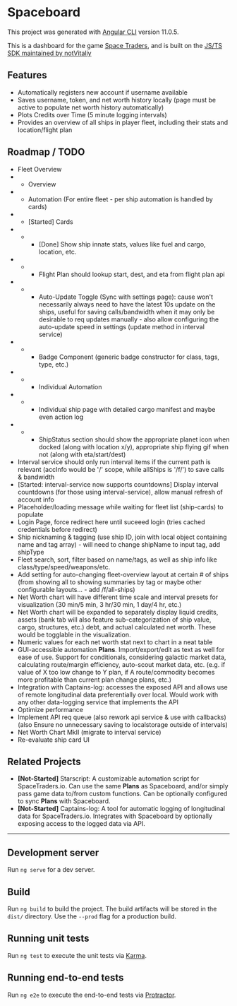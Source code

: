 # Spaceboard

This project was generated with [Angular CLI](https://github.com/angular/angular-cli) version 11.0.5.

This is a dashboard for the game [Space Traders](https://spacetraders.io), and is built on the [JS/TS SDK maintained by notVitaliy](https://github.com/notVitaliy/spacetraders-io)

## Features

- Automatically registers new account if username available
- Saves username, token, and net worth history locally (page must be active to populate net worth history automatically)
- Plots Credits over Time (5 minute logging intervals)
- Provides an overview of all ships in player fleet, including their stats and location/flight plan

## Roadmap / TODO

- Fleet Overview
- - Overview
- - Automation (For entire fleet - per ship automation is handled by cards)
- - \[Started] Cards
- - - \[Done] Show ship innate stats, values like fuel and cargo, location, etc.
- - - Flight Plan should lookup start, dest, and eta from flight plan api
- - - Auto-Update Toggle (Sync with settings page): cause won't necessarily always need to have the latest 10s update on the ships, useful for saving calls/bandwidth when it may only be desirable to req updates manually - also allow configuring the auto-update speed in settings (update method in interval service)
- - - Badge Component (generic badge constructor for class, tags, type, etc.)
- - - Individual Automation
- - - Individual ship page with detailed cargo manifest and maybe even action log
- - - ShipStatus section should show the appropriate planet icon when docked (along with location x/y), appropriate ship flying gif when not (along with eta/start/dest)
- Interval service should only run interval items if the current path is relevant (accInfo would be '/' scope, while allShips is '/f/') to save calls & bandwidth
- \[Started: interval-service now supports countdowns] Display interval countdowns (for those using interval-service), allow manual refresh of account info
- Placeholder/loading message while waiting for fleet list (ship-cards) to populate
- Login Page, force redirect here until suceeed login (tries cached credentials before redirect)
- Ship nicknaming & tagging (use ship ID, join with local object containing name and tag array) - will need to change shipName to input tag, add shipType
- Fleet search, sort, filter based on name/tags, as well as ship info like class/type/speed/weapons/etc.
- Add setting for auto-changing fleet-overview layout at certain # of ships (from showing all to showing summaries by tag or maybe other configurable layouts... - add /f/all-ships)
- Net Worth chart will have different time scale and interval presets for visualization (30 min/5 min, 3 hr/30 min, 1 day/4 hr, etc.)
- Net Worth chart will be expanded to separately display liquid credits, assets (bank tab will also feature sub-categorization of ship value, cargo, structures, etc.) debt, and actual calculated net worth. These would be togglable in the visualization.
- Numeric values for each net worth stat next to chart in a neat table
- GUI-accessible automation **Plans**. Import/export/edit as text as well for ease of use. Support for conditionals, considering galactic market data, calculating route/margin efficiency, auto-scout market data, etc. (e.g. if value of X too low change to Y plan, if A route/commodity becomes more profitable than current plan change plans, etc.)
- Integration with Captains-log: accesses the exposed API and allows use of remote longitudinal data preferentially over local. Would work with any other data-logging service that implements the API
- Optimize performance
- Implement API req queue (also rework api service & use with callbacks) (also Ensure no unnecessary saving to localstorage outside of intervals)
- Net Worth Chart MkII (migrate to interval service)
- Re-evaluate ship card UI

## Related Projects

- **\[Not-Started]** Starscript: A customizable automation script for SpaceTraders.io. Can use the same **Plans** as Spaceboard, and/or simply pass game data to/from custom functions. Can be optionally configured to sync **Plans** with Spaceboard.
- **\[Not-Started]** Captains-log: A tool for automatic logging of longitudinal data for SpaceTraders.io. Integrates with Spaceboard by optionally exposing access to the logged data via API.

---

## Development server

Run `ng serve` for a dev server.

## Build

Run `ng build` to build the project. The build artifacts will be stored in the `dist/` directory. Use the `--prod` flag for a production build.

## Running unit tests

Run `ng test` to execute the unit tests via [Karma](https://karma-runner.github.io).

## Running end-to-end tests

Run `ng e2e` to execute the end-to-end tests via [Protractor](http://www.protractortest.org/).
